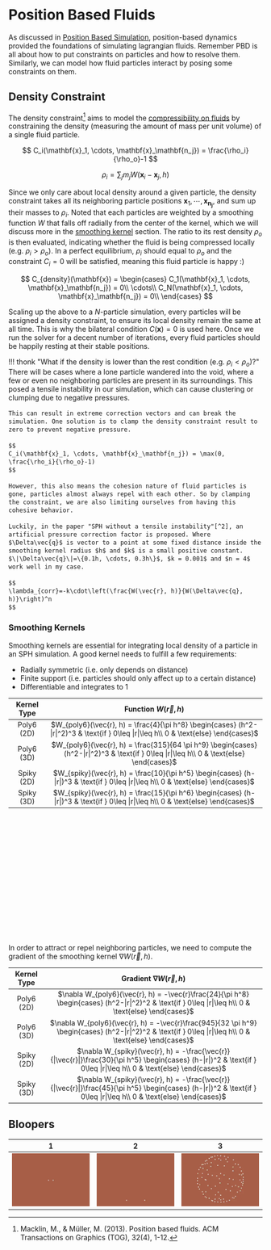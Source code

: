 # Position Based Fluids
As discussed in [Position Based Simulation](position-based-dynamics.md), position-based dynamics provided the foundations of simulating lagrangian fluids. Remember PBD is all about how to put constraints on particles and how to resolve them. Similarly, we can model how fluid particles interact by posing some constraints on them.

## Density Constraint
The density constraint[^1] aims to model the [compressibility on fluids](https://en.wikipedia.org/wiki/Compressibility) by constraining the density (measuring the amount of mass per unit volume) of a single fluid particle.


$$
C_i(\mathbf{x}_1, \cdots, \mathbf{x}_\mathbf{n_j}) = \frac{\rho_i}{\rho_o}-1
$$

$$
\rho_i = \sum_j{m_j W(\mathbf{x}_i - \mathbf{x}_j, h)}
$$

Since we only care about local density around a given particle, the density constraint takes all its neighboring particle positions $\mathbf{x}_1, \cdots, \mathbf{x}_\mathbf{n_j}$, and sum up their masses to $\rho_i$. Noted that each particles are weighted by a smoothing function $W$ that falls off radially from the center of the kernel, which we will discuss more in the [smoothing kernel](#smoothing-kernels) section. The ratio to its rest density $\rho_o$ is then evaluated, indicating whether the fluid is being compressed locally (e.g. $\rho_i > \rho_o$). In a perfect equilibrium, $\rho_i$ should equal to $\rho_o$ and the constraint $C_i=0$ will be satisfied, meaning this fluid particle is happy :)

$$
C_{density}(\mathbf{x}) =
\begin{cases}
C_1(\mathbf{x}_1, \cdots, \mathbf{x}_\mathbf{n_j}) = 0\\
\cdots\\
C_N(\mathbf{x}_1, \cdots, \mathbf{x}_\mathbf{n_j}) = 0\\
\end{cases}
$$

Scaling up the above to a $N$-particle simulation, every particles will be assigned a density constraint, to ensure its local density remain the same at all time. This is why the bilateral condition $C(\mathbf{x})=0$ is used here. Once we run the solver for a decent number of iterations, every fluid particles should be happily resting at their stable positions.

!!! thonk "What if the density is lower than the rest condition (e.g. $\rho_i < \rho_o$)?"
    There will be cases where a lone particle wandered into the void, where a few or even no neighboring particles are present in its surroundings. This posed a tensile instability in our simulation, which can cause clustering or clumping due to negative pressures.
    
    This can result in extreme correction vectors and can break the simulation. One solution is to clamp the density constraint result to zero to prevent negative pressure.

    $$
    C_i(\mathbf{x}_1, \cdots, \mathbf{x}_\mathbf{n_j}) = \max(0, \frac{\rho_i}{\rho_o}-1)
    $$

    However, this also means the cohesion nature of fluid particles is gone, particles almost always repel with each other. So by clamping the constraint, we are also limiting ourselves from having this cohesive behavior.

    Luckily, in the paper "SPH without a tensile instability"[^2], an artificial pressure correction factor is proposed. Where $\Delta\vec{q}$ is vector to a point at some fixed distance inside the smoothing kernel radius $h$ and $k$ is a small positive constant. $\|\Delta\vec{q}\|=\{0.1h, \cdots, 0.3h\}$, $k = 0.001$ and $n = 4$ work well in my case.

    $$
    \lambda_{corr}=-k\cdot\left(\frac{W(\vec{r}, h)}{W(\Delta\vec{q}, h)}\right)^n
    $$

### Smoothing Kernels
Smoothing kernels are essential for integrating local density of a particle in an SPH simulation. A good kernel needs to fulfill a few requirements:

- Radially symmetric (i.e. only depends on distance)
- Finite support (i.e. particles should only affect up to a certain distance)
- Differentiable and integrates to 1

|Kernel Type|Function $W(\vec{r}, h)$|
|:--:|:--:|
|Poly6 (2D)|$W_{poly6}(\vec{r}, h) = \frac{4}{\pi h^8} \begin{cases} (h^2-\|r\|^2)^3 & \text{if } 0\leq \|r\|\leq h\\ 0 & \text{else} \end{cases}$|
|Poly6 (3D)|$W_{poly6}(\vec{r}, h) = \frac{315}{64 \pi h^9} \begin{cases} (h^2-\|r\|^2)^3 & \text{if } 0\leq \|r\|\leq h\\ 0 & \text{else} \end{cases}$|
|Spiky (2D)|$W_{spiky}(\vec{r}, h) = \frac{10}{\pi h^5} \begin{cases} (h-\|r\|)^3 & \text{if } 0\leq \|r\|\leq h\\ 0 & \text{else} \end{cases}$|
|Spiky (3D)|$W_{spiky}(\vec{r}, h) = \frac{15}{\pi h^6} \begin{cases} (h-\|r\|)^3 & \text{if } 0\leq \|r\|\leq h\\ 0 & \text{else} \end{cases}$|

<div id="smoothing-kernel" style="width: 100%; height: 240px;"></div>
<script>
  document.addEventListener('DOMContentLoaded', () => {
      let colorScheme = document.querySelector('meta[name="color-scheme"]');
    var elt = document.getElementById('smoothing-kernel');
    var calculator = Desmos.GraphingCalculator(elt, {
      keypad: false,
      invertedColors: colorScheme.content == "dark",
      expressions: false,
      settingsMenu: false,
      lockViewport: true,
    });
    let aspect = elt.clientWidth / elt.clientHeight;
    calculator.setMathBounds({ left: -1.5*aspect, right: 1.5*aspect, bottom: -1, top: 4 });
    calculator.setExpression({ id: "poly6", latex: "W_{poly6}\\left(r\\right)=\\frac{4}{\\pi h^{8}}\\left\\{\\left|r\\right|<h:\\left(h^{2}-\\left|r\\right|^{2}\\right)^{3}\\ ,\\ 0\\right\\}", color: Desmos.Colors.RED });
    calculator.setExpression({ id: "spiky", latex: "W_{spiky}\\left(r\\right)=\\frac{10}{\\pi h^{5}}\\left\\{\\left|r\\right|<h:\\left(h-\\left|r\\right|\\right)^{3}\\ ,\\ 0\\right\\}", color: Desmos.Colors.BLUE });
    calculator.setExpression({ id: "h", latex: "h=1", sliderBounds: { min: 1, max: 3 }, color: Desmos.Colors.RED, });
    calculator.setExpression({ id: "hbound", latex: "x=[-h,h]", lineStyle: Desmos.Styles.DASHED, lineWidth: 1, color: Desmos.Colors.BLACK, });
    calculator.setExpression({ id: "hslider", type: 'table', columns: [ { latex: 'x', values: ['-2', '-1'] }, { latex: 'y', values: ['-0.5', '-0.5'], color: Desmos.Colors.ORANGE, columnMode: Desmos.ColumnModes.LINES, lineOpacity: 0.2 } ] });
    calculator.setExpression({ id: "hknob", latex: "((h-1)/2-2, -0.5)", dragMode: "X", label: "`h=${h}`", showLabel: true, color: Desmos.Colors.ORANGE });
    calculator.setExpression({ id: "r", latex: "R=0", sliderBounds: { min: -4, max: 4 }, color: Desmos.Colors.ORANGE });
    calculator.setExpression({ id: "rslider", type: 'table', columns: [ { latex: 'x', values: ['1', '2'] }, { latex: 'y', values: ['-0.5', '-0.5'], color: Desmos.Colors.ORANGE, columnMode: Desmos.ColumnModes.LINES, lineOpacity: 0.2 } ] });
    calculator.setExpression({ id: "rknob", latex: "((R+4)/8+1, -0.5)", dragMode: "X", label: "`r=${R}`", showLabel: true, color: Desmos.Colors.ORANGE });
    calculator.setExpression({ id: "poly6-eval", latex: "E_{poly6}=W_{poly6}(R)", hidden: true});
    calculator.setExpression({ id: "spiky-eval", latex: "E_{spiky}=W_{spiky}(R)", hidden: true});
    calculator.setExpression({ id: "poly6-label", label: "`W_{poly6}=`${E_{poly6}}", labelOrientation: Desmos.LabelOrientations.ABOVE_RIGHT, latex: "(R, W_{poly6}(R))", color: Desmos.Colors.RED, showLabel: true, pointStyle: Desmos.Styles.CROSS, dragMode: Desmos.DragModes.NONE });
    calculator.setExpression({ id: "spiky-label", label: "`W_{spiky}=`${E_{spiky}}", labelOrientation: Desmos.LabelOrientations.ABOVE_RIGHT, latex: "(R, W_{spiky}(R))", color: Desmos.Colors.BLUE, showLabel: true, pointStyle: Desmos.Styles.CROSS, dragMode: Desmos.DragModes.NONE });
  }, false);
</script>

In order to attract or repel neighboring particles, we need to compute the gradient of the smoothing kernel $\nabla W(\vec{r}, h)$.

|Kernel Type|Gradient $\nabla W(\vec{r}, h)$|
|:--:|:--:|
|Poly6 (2D)|$\nabla W_{poly6}(\vec{r}, h) = -\vec{r}\frac{24}{\pi h^8} \begin{cases} (h^2-\|r\|^2)^2 & \text{if } 0\leq \|r\|\leq h\\ 0 & \text{else} \end{cases}$|
|Poly6 (3D)|$\nabla W_{poly6}(\vec{r}, h) = -\vec{r}\frac{945}{32 \pi h^9} \begin{cases} (h^2-\|r\|^2)^2 & \text{if } 0\leq \|r\|\leq h\\ 0 & \text{else} \end{cases}$|
|Spiky (2D)|$\nabla W_{spiky}(\vec{r}, h) = -\frac{\vec{r}}{\|\vec{r}\|}\frac{30}{\pi h^5} \begin{cases} (h-\|r\|)^2 & \text{if } 0\leq \|r\|\leq h\\ 0 & \text{else} \end{cases}$|
|Spiky (3D)|$\nabla W_{spiky}(\vec{r}, h) = -\frac{\vec{r}}{\|\vec{r}\|}\frac{45}{\pi h^5} \begin{cases} (h-\|r\|)^2 & \text{if } 0\leq \|r\|\leq h\\ 0 & \text{else} \end{cases}$|

## Bloopers
|1|2|3|
|:--:|:--:|:--:|
|![](../../img/blooper1.webp)|![](../../img/blooper2.webp)|![](../../img/blooper3.webp)

[^1]: Macklin, M., & Müller, M. (2013). Position based fluids. ACM Transactions on Graphics (TOG), 32(4), 1-12.
[^2]: Monaghan, J. J. (2000). SPH without a tensile instability. Journal of computational physics, 159(2), 290-311.